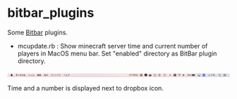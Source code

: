 # bitbar_plugins

Some <a href="https://github.com/matryer/bitbar">Bitbar</a> plugins.

- mcupdate.rb : Show minecraft server time and current number of players in MacOS menu bar.
Set "enabled" directory as BitBar plugin directory.

 <img src="./mac_menubar.png">

 Time and a number is displayed next to dropbox icon.
